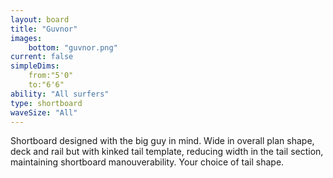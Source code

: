 ```yaml
---
layout: board
title: "Guvnor"
images:
    bottom: "guvnor.png"
current: false
simpleDims:
    from:"5'0"
    to:"6'6"
ability: "All surfers"
type: shortboard
waveSize: "All"
---
```

Shortboard designed with the big guy in mind. Wide in overall plan shape, deck and rail but with kinked tail template, reducing width in the tail section, maintaining shortboard manouverability. Your choice of tail shape.

